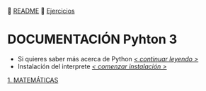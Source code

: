 :page_with_curl: [README](../README.md)  :pencil: [Ejercicios](/tests/indicetests.md)


# DOCUMENTACIÓN Pyhton 3

+ Si quieres saber más acerca de Python _[< continuar leyendo >](https://es.wikipedia.org/wiki/Python)_
+ Instalación del interprete _[< comenzar instalación >](https://www.python.org/downloads/)_

[1. MATEMÁTICAS](/documentation/mat.md)